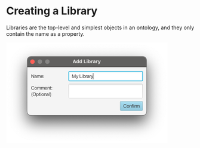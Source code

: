# Creating a Library

Libraries are the top-level and simplest objects in an ontology,
and they only contain the name as a property.

![Add Library dialog window](images/addLibrary.png)